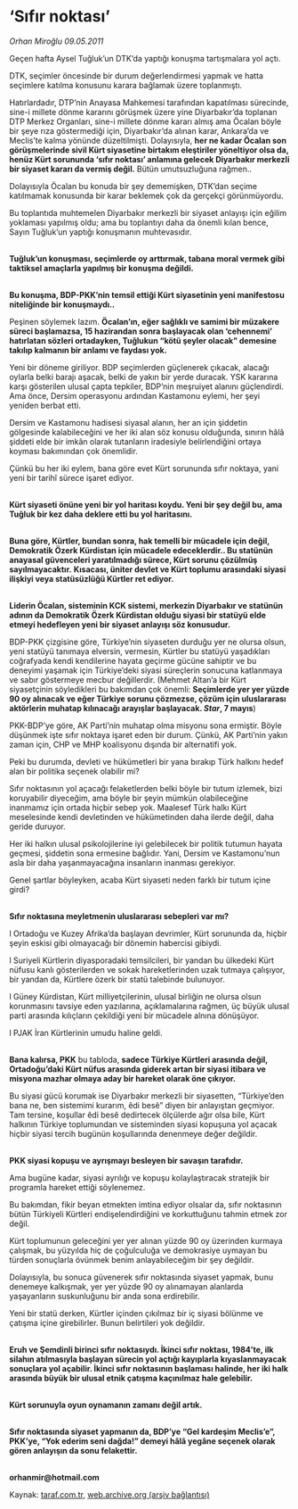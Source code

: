 # ‘Sıfır noktası’

*Orhan Miroğlu 09.05.2011*

<div class="yazi"><p>Geçen hafta Aysel Tuğluk’un DTK’da yaptığı konuşma tartışmalara yol açtı. </p>
<p>DTK, seçimler öncesinde bir durum değerlendirmesi yapmak ve hatta seçimlere katılma konusunu karara bağlamak üzere toplanmıştı. </p>
<p>Hatırlardadır, DTP’nin Anayasa Mahkemesi tarafından kapatılması sürecinde, sine-i millete dönme kararını görüşmek üzere yine Diyarbakır’da toplanan DTP Merkez Organları, sine-i millete dönme kararı almış ama Öcalan böyle bir şeye rıza göstermediği için, Diyarbakır’da alınan karar, Ankara’da ve Meclis’te kalma yönünde düzeltilmişti. Dolayısıyla, <b>her ne kadar Öcalan son görüşmelerinde sivil Kürt siyasetine birtakım eleştiriler yöneltiyor olsa da, henüz Kürt sorununda ‘sıfır noktası’ anlamına gelecek Diyarbakır merkezli bir siyaset kararı da vermiş değil.</b> Bütün umutsuzluğuna rağmen..</p>
<p>Dolayısıyla Öcalan bu konuda bir şey dememişken, DTK’dan seçime katılmamak konusunda bir karar beklemek çok da gerçekçi görünmüyordu.</p>
<p>Bu toplantıda muhtemelen Diyarbakır merkezli bir siyaset anlayışı için eğilim yoklaması yapılmış oldu; ama bu toplantıyı daha da önemli kılan bence, Sayın Tuğluk’un yaptığı konuşmanın muhtevasıdır. </p>
<p><b><br/>Tuğluk’un konuşması, seçimlerde oy arttırmak, tabana moral vermek gibi taktiksel amaçlarla yapılmış bir konuşma değildi. </b></p>
<p><b><br/>Bu konuşma, BDP-PKK’nin temsil ettiği Kürt siyasetinin yeni manifestosu niteliğinde bir konuşmaydı..</b></p>
<p>Peşinen söylemek lazım. <b>Öcalan’ın, eğer sağlıklı ve samimi bir müzakere süreci başlamazsa, 15 hazirandan sonra başlayacak olan ‘cehennemi’ hatırlatan sözleri ortadayken, Tuğlukun “kötü şeyler olacak” demesine takılıp kalmanın bir anlamı ve faydası yok.</b></p>
<p>Yeni bir döneme giriliyor. BDP seçimlerden güçlenerek çıkacak, alacağı oylarla belki barajı aşacak, belki de yakın bir yerde duracak. YSK kararına karşı gösterilen ulusal çapta tepkiler, BDP’nin meşruiyet alanını güçlendirdi. Ama önce, Dersim operasyonu ardından Kastamonu eylemi, her şeyi yeniden berbat etti. </p>
<p>Dersim ve Kastamonu hadisesi siyasal alanın, her an için şiddetin gölgesinde kalabileceğini ve her iki alan söz konusu olduğunda, sınırın hâlâ şiddeti elde bir imkân olarak tutanların iradesiyle belirlendiğini ortaya koyması bakımından çok önemlidir. </p>
<p>Çünkü bu her iki eylem, bana göre evet Kürt sorununda sıfır noktaya, yani yeni bir tarihî sürece işaret ediyor. </p>
<p><b><br/>Kürt siyaseti önüne yeni bir yol haritası koydu. Yeni bir şey değil bu, ama Tuğluk bir kez daha deklere etti bu yol haritasını.</b></p>
<p><b><br/>Buna göre, Kürtler, bundan sonra, hak temelli bir mücadele için değil, Demokratik Özerk Kürdistan için mücadele edeceklerdir.. Bu statünün anayasal güvenceleri yaratılmadığı sürece, Kürt sorunu çözülmüş sayılmayacaktır.</b> <b>Kısacası, üniter devlet ve Kürt toplumu arasındaki siyasi ilişkiyi veya statüsüzlüğü Kürtler ret ediyor.</b></p>
<p><b><br/>Liderin Öcalan, sisteminin KCK sistemi, merkezin Diyarbakır ve statünün adının da Demokratik Özerk Kürdistan olduğu siyasi bir statüyü elde etmeyi hedefleyen yeni bir siyaset anlayışı söz konusudur. </b></p>
<p>BDP-PKK çizgisine göre, Türkiye’nin siyaseten durduğu yer ne olursa olsun, yeni statüyü tanımaya elversin, vermesin, Kürtler bu statüyü yaşadıkları coğrafyada kendi kendilerine hayata geçirme gücüne sahiptir ve bu deneyimi yaşamak için Türkiye’deki siyasi süreçlerin sonucuna katlanmaya ve sabır göstermeye mecbur değillerdir. (Mehmet Altan’a bir Kürt siyasetçinin söyledikleri bu bakımdan çok önemli: <b>Seçimlerde yer yer yüzde 90 oy alınacak ve eğer Türkiye sorunu çözmezse, çözüm için uluslararası aktörlerin muhatap kılınacağı arayışlar başlayacak. <i>Star</i>, 7 mayıs</b>)</p>
<p>PKK-BDP’ye göre, AK Parti’nin muhatap olma misyonu sona ermiştir. Böyle düşünmek işte sıfır noktaya işaret eden bir durum. Çünkü, AK Parti’nin yakın zaman için, CHP ve MHP koalisyonu dışında bir alternatifi yok. </p>
<p>Peki bu durumda, devleti ve hükümetleri bir yana bırakıp Türk halkını hedef alan bir politika seçenek olabilir mi? </p>
<p>Sıfır noktasının yol açacağı felaketlerden belki böyle bir tutum izlemek, bizi koruyabilir diyeceğim, ama böyle bir şeyin mümkün olabileceğine inanmamız için ortada hiçbir sebep yok. Maalesef Türk halkı Kürt meselesinde kendi devletinden ve hükümetinden daha ilerde değil, daha geride duruyor.</p>
<p>Her iki halkın ulusal psikolojilerine iyi gelebilecek bir politik tutumun hayata geçmesi, şiddetin sona ermesine bağlıdır. Yani, Dersim ve Kastamonu’nun asla bir daha yaşanmayacağına insanların inanması gerekiyor.</p>
<p>Genel şartlar böyleyken, acaba Kürt siyaseti neden farklı bir tutum içine girdi?</p>
<p><b><br/>Sıfır noktasına meyletmenin uluslararası sebepleri var mı?</b></p>
<p>l Ortadoğu ve Kuzey Afrika’da başlayan devrimler, Kürt sorununda da, hiçbir şeyin eskisi gibi olmayacağı bir dönemin habercisi gibiydi. </p>
<p>l Suriyeli Kürtlerin diyasporadaki temsilcileri, bir yandan bu ülkedeki Kürt nüfusu kanlı gösterilerden ve sokak hareketlerinden uzak tutmaya çalışıyor, bir yandan da, Kürtlere özerk bir statü talebinde bulunuyor.</p>
<p>l Güney Kürdistan, Kürt milliyetçilerinin, ulusal birliğin ne olursa olsun korunmasını tavsiye eden yazılarına, açıklamalarına rağmen, üç büyük ulusal parti arasında kılıçların çekildiği yeni bir mücadele alnına dönüşüyor. </p>
<p>l PJAK İran Kürtlerinin umudu haline geldi.</p>
<p><b><br/>Bana kalırsa, PKK</b> bu tabloda, <b>sadece Türkiye Kürtleri arasında değil, Ortadoğu’daki Kürt nüfus arasında giderek artan bir siyasi itibara ve misyona mazhar olmaya aday bir hareket olarak öne çıkıyor.</b></p>
<p>Bu siyasi gücü korumak ise Diyarbakır merkezli bir siyasetten, “Türkiye’den bana ne, ben sistemimi kurarım, êdi besê” diyen bir anlayıştan geçmiyor. Tam tersine, koşullar êdi besê dedirtecek ölçülerde ağır olsa bile, Kürt halkının Türkiye toplumundan ve sisteminden siyasi kopuşuna yol açacak hiçbir siyasi tercih bugünün koşullarında denenmeye değer değildir.</p>
<p><b><br/>PKK siyasi kopuşu ve ayrışmayı besleyen bir savaşın tarafıdır.</b></p>
<p>Ama bugüne kadar, siyasi ayrılığı ve kopuşu kolaylaştıracak stratejik bir programla hareket ettiği söylenemez. </p>
<p>Bu bakımdan, fikir beyan etmekten imtina ediyor olsalar da, sıfır noktasının bütün Türkiyeli Kürtleri endişelendirdiğini ve korkuttuğunu tahmin etmek zor değil. </p>
<p>Kürt toplumunun geleceğini yer yer alınan yüzde 90 oy üzerinden kurmaya çalışmak, bu yüzyılda hiç de çoğulculuğa ve demokrasiye uymayan bu türden sonuçlarla övünmek benim anlayabileceğim bir şey değildir.</p>
<p>Dolayısıyla, bu sonuca güvenerek sıfır noktasında siyaset yapmak, bunu denemeye kalkışmak, yer yer yüzde 90 oy alınamayan alanlarda yaşayanların suskunluğunu bir anda sona erdirebilir.</p>
<p>Yeni bir statü derken, Kürtler içinden çıkılmaz bir iç siyasi bölünme ve çatışma içine girebilirler. Bunun belirtileri yok değildir. </p>
<p><b><br/>Eruh ve Şemdinli birinci sıfır noktasıydı. İkinci sıfır noktası, 1984’te, ilk silahın atılmasıyla başlayan sürecin yol açtığı kayıplarla kıyaslanmayacak sonuçlara yol açabilir. İkinci sıfır noktasının başlaması halinde, her iki halk arasında büyük bir ulusal etnik çatışma kaçınılmaz hale gelebilir.</b></p>
<p><b><br/>Kürt sorunuyla oyun oynamanın zamanı değil artık.</b></p>
<p><b><br/>Sıfır noktasında siyaset yapmanın da, BDP’ye “Gel kardeşim Meclis’e”, PKK’ye, “Yok ederim seni dağda!” demeyi hâlâ yegâne seçenek olarak gören anlayışın da sonu felakettir. </b></p>
<p><b><br/>orhanmir@hotmail.com</b></p>
</div>

Kaynak: [taraf.com.tr](http://www.taraf.com.tr/orhan-miroglu/makale-sifir-noktasi.htm), [web.archive.org (arşiv bağlantısı)](http://web.archive.org/web/20130720195152/http://www.taraf.com.tr/orhan-miroglu/makale-sifir-noktasi.htm)
